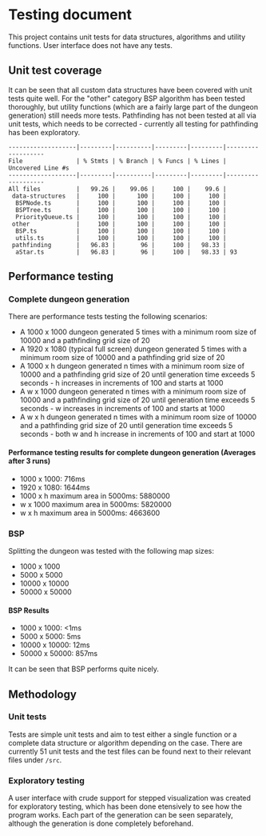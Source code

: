 # Testing document

This project contains unit tests for data structures, algorithms and utility functions. User interface does not have any tests.

## Unit test coverage

It can be seen that all custom data structures have been covered with unit tests quite well. For the "other" category BSP algorithm has been tested thoroughly, but utility functions (which are a fairly large part of the dungeon generation) still needs more tests. Pathfinding has not been tested at all via unit tests, which needs to be corrected - currently all testing for pathfinding has been exploratory.

```
-------------------|---------|----------|---------|---------|-------------------
File               | % Stmts | % Branch | % Funcs | % Lines | Uncovered Line #s
-------------------|---------|----------|---------|---------|-------------------
All files          |   99.26 |    99.06 |     100 |    99.6 |
 data-structures   |     100 |      100 |     100 |     100 |
  BSPNode.ts       |     100 |      100 |     100 |     100 |
  BSPTree.ts       |     100 |      100 |     100 |     100 |
  PriorityQueue.ts |     100 |      100 |     100 |     100 |
 other             |     100 |      100 |     100 |     100 |
  BSP.ts           |     100 |      100 |     100 |     100 |
  utils.ts         |     100 |      100 |     100 |     100 |
 pathfinding       |   96.83 |       96 |     100 |   98.33 |
  aStar.ts         |   96.83 |       96 |     100 |   98.33 | 93
```

## Performance testing

### Complete dungeon generation

There are performance tests testing the following scenarios:

- A 1000 x 1000 dungeon generated 5 times with a minimum room size of 10000 and a pathfinding grid size of 20
- A 1920 x 1080 (typical full screen) dungeon generated 5 times with a minimum room size of 10000 and a pathfinding grid size of 20
- A 1000 x h dungeon generated n times with a minimum room size of 10000 and a pathfinding grid size of 20 until generation time exceeds 5 seconds - h increases in increments of 100 and starts at 1000
- A w x 1000 dungeon generated n times with a minimum room size of 10000 and a pathfinding grid size of 20 until generation time exceeds 5 seconds - w increases in increments of 100 and starts at 1000
- A w x h dungeon generated n times with a minimum room size of 10000 and a pathfinding grid size of 20 until generation time exceeds 5 seconds - both w and h increase in increments of 100 and start at 1000

#### Performance testing results for complete dungeon generation (Averages after 3 runs)

- 1000 x 1000: 716ms
- 1920 x 1080: 1644ms
- 1000 x h maximum area in 5000ms: 5880000
- w x 1000 maximum area in 5000ms: 5820000
- w x h maximum area in 5000ms: 4663600

### BSP

Splitting the dungeon was tested with the following map sizes:

- 1000 x 1000
- 5000 x 5000
- 10000 x 10000
- 50000 x 50000

#### BSP Results

- 1000 x 1000: <1ms
- 5000 x 5000: 5ms
- 10000 x 10000: 12ms
- 50000 x 50000: 857ms

It can be seen that BSP performs quite nicely.

## Methodology

### Unit tests

Tests are simple unit tests and aim to test either a single function or a complete data structure or algorithm depending on the case. There are currently 51 unit tests and the test files can be found next to their relevant files under `/src`.

### Exploratory testing

A user interface with crude support for stepped visualization was created for exploratory testing, which has been done etensively to see how the program works. Each part of the generation can be seen separately, although the generation is done completely beforehand.
